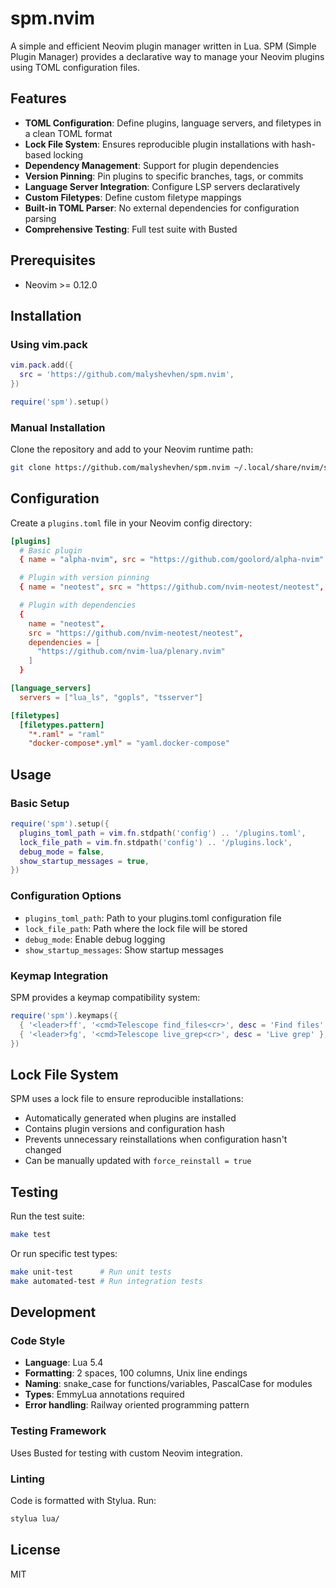 # spm.nvim

A simple and efficient Neovim plugin manager written in Lua. SPM (Simple Plugin Manager) provides a declarative way to manage your Neovim plugins using TOML configuration files.

## Features

- **TOML Configuration**: Define plugins, language servers, and filetypes in a clean TOML format
- **Lock File System**: Ensures reproducible plugin installations with hash-based locking
- **Dependency Management**: Support for plugin dependencies
- **Version Pinning**: Pin plugins to specific branches, tags, or commits
- **Language Server Integration**: Configure LSP servers declaratively
- **Custom Filetypes**: Define custom filetype mappings
- **Built-in TOML Parser**: No external dependencies for configuration parsing
- **Comprehensive Testing**: Full test suite with Busted

## Prerequisites

- Neovim >= 0.12.0

## Installation

### Using vim.pack

```lua
vim.pack.add({
  src = 'https://github.com/malyshevhen/spm.nvim',
})

require('spm').setup()
```

### Manual Installation

Clone the repository and add to your Neovim runtime path:

```bash
git clone https://github.com/malyshevhen/spm.nvim ~/.local/share/nvim/site/pack/spm/start/spm.nvim
```

## Configuration

Create a `plugins.toml` file in your Neovim config directory:

```toml
[plugins]
  # Basic plugin
  { name = "alpha-nvim", src = "https://github.com/goolord/alpha-nvim" }

  # Plugin with version pinning
  { name = "neotest", src = "https://github.com/nvim-neotest/neotest", version = "v4.0.0" }

  # Plugin with dependencies
  {
    name = "neotest",
    src = "https://github.com/nvim-neotest/neotest",
    dependencies = [
      "https://github.com/nvim-lua/plenary.nvim"
    ]
  }

[language_servers]
  servers = ["lua_ls", "gopls", "tsserver"]

[filetypes]
  [filetypes.pattern]
    "*.raml" = "raml"
    "docker-compose*.yml" = "yaml.docker-compose"
```

## Usage

### Basic Setup

```lua
require('spm').setup({
  plugins_toml_path = vim.fn.stdpath('config') .. '/plugins.toml',
  lock_file_path = vim.fn.stdpath('config') .. '/plugins.lock',
  debug_mode = false,
  show_startup_messages = true,
})
```

### Configuration Options

- `plugins_toml_path`: Path to your plugins.toml configuration file
- `lock_file_path`: Path where the lock file will be stored
- `debug_mode`: Enable debug logging
- `show_startup_messages`: Show startup messages

### Keymap Integration

SPM provides a keymap compatibility system:

```lua
require('spm').keymaps({
  { '<leader>ff', '<cmd>Telescope find_files<cr>', desc = 'Find files' },
  { '<leader>fg', '<cmd>Telescope live_grep<cr>', desc = 'Live grep' },
})
```

## Lock File System

SPM uses a lock file to ensure reproducible installations:

- Automatically generated when plugins are installed
- Contains plugin versions and configuration hash
- Prevents unnecessary reinstallations when configuration hasn't changed
- Can be manually updated with `force_reinstall = true`

## Testing

Run the test suite:

```bash
make test
```

Or run specific test types:

```bash
make unit-test      # Run unit tests
make automated-test # Run integration tests
```

## Development

### Code Style

- **Language**: Lua 5.4
- **Formatting**: 2 spaces, 100 columns, Unix line endings
- **Naming**: snake_case for functions/variables, PascalCase for modules
- **Types**: EmmyLua annotations required
- **Error handling**: Railway oriented programming pattern

### Testing Framework

Uses Busted for testing with custom Neovim integration.

### Linting

Code is formatted with Stylua. Run:

```bash
stylua lua/
```

## License

MIT
